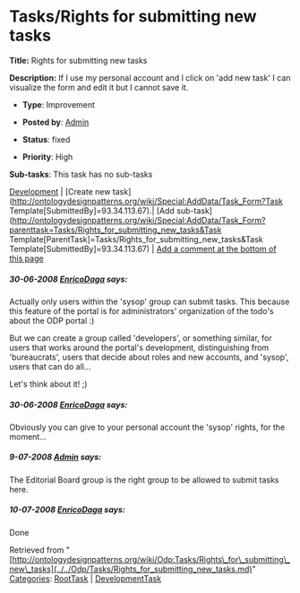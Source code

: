 #  Tasks/Rights for submitting new tasks


__Title:__ Rights for submitting new tasks


__Description:__ If I use my personal account and I click on 'add new task' I can visualize the form and edit it but I cannot save it. 


  





* __Type__: Improvement
* __Posted by__: [Admin](http://ontologydesignpatterns.org/wiki/index.php?title=User:Admin&action=edit&redlink=1 "User:Admin (not yet written)")
* __Status__: fixed


* __Priority__: High




__Sub-tasks__:
This task has no sub-tasks




[Development](../../Odp/Development.md "Odp:Development") | [Create new task](http://ontologydesignpatterns.org/wiki/Special:AddData/Task_Form?Task Template[SubmittedBy]=93.34.113.67).| [Add sub-task](http://ontologydesignpatterns.org/wiki/Special:AddData/Task_Form?parenttask=Tasks/Rights_for_submitting_new_tasks&Task Template[ParentTask]=Tasks/Rights_for_submitting_new_tasks&Task Template[SubmittedBy]=93.34.113.67) | [Add a comment at the bottom of this page](../index.php@title=Odp%253AAdd_comment&target=Odp%253ATasks%252F../../Odp/Tasks/Rights_for_submitting_new_tasks.md#New_comment "http://ontologydesignpatterns.org/wiki/index.php?title=Odp:Add_comment&target=Odp:Tasks/Rights_for_submitting_new_tasks#New_comment")
#####  30-06-2008 [EnricoDaga](../../User/EnricoDaga.md "User:EnricoDaga") says:


Actually only users within the 'sysop' group can submit tasks. This because this feature of the portal is for administrators' organization of the todo's about the ODP portal :)


But we can create a group called 'developers', or something similar, for users that works around the portal's development, distinguishing from 'bureaucrats', users that decide about roles and new accounts, and 'sysop', users that can do all...


Let's think about it! ;)



#####  30-06-2008 [EnricoDaga](../../User/EnricoDaga.md "User:EnricoDaga") says:


Obviously you can give to your personal account the 'sysop' rights, for the moment...



#####  9-07-2008 [Admin](http://ontologydesignpatterns.org/wiki/index.php?title=User:Admin&action=edit&redlink=1 "User:Admin (not yet written)") says:


The Editorial Board group is the right group to be allowed to submit tasks here.



#####  10-07-2008 [EnricoDaga](../../User/EnricoDaga.md "User:EnricoDaga") says:


Done





Retrieved from "[http://ontologydesignpatterns.org/wiki/Odp:Tasks/Rights\_for\_submitting\_new\_tasks](../../Odp/Tasks/Rights_for_submitting_new_tasks.md)"
 [Categories](http://ontologydesignpatterns.org/wiki/Special:Categories "Special:Categories"): [RootTask](../../Category/RootTask.md "Category:RootTask") | [DevelopmentTask](../../Category/DevelopmentTask.md "Category:DevelopmentTask")